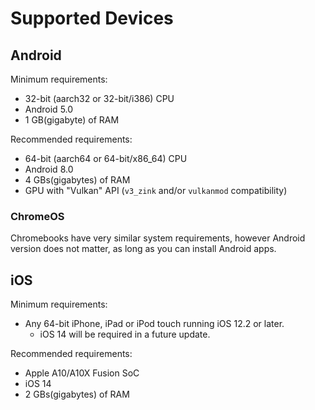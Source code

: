 # Supported Devices

## Android

Minimum requirements:
- 32-bit (aarch32 or 32-bit/i386) CPU
- Android 5.0
- 1 GB(gigabyte) of RAM

Recommended requirements:
- 64-bit (aarch64 or 64-bit/x86_64) CPU
- Android 8.0
- 4 GBs(gigabytes) of RAM
- GPU with "Vulkan" API (`v3_zink` and/or `vulkanmod` compatibility)

### ChromeOS

Chromebooks have very similar system requirements, however Android version does not matter, as long as you can install Android apps.

## iOS

Minimum requirements:
- Any 64-bit iPhone, iPad or iPod touch running iOS 12.2 or later.
  - iOS 14 will be required in a future update.




Recommended requirements:
- Apple A10/A10X Fusion SoC
- iOS 14
- 2 GBs(gigabytes) of RAM
